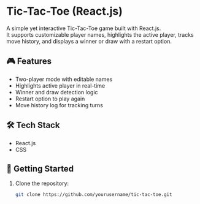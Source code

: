 # Tic-Tac-Toe (React.js)

A simple yet interactive Tic-Tac-Toe game built with React.js.  
It supports customizable player names, highlights the active player, tracks move history, and displays a winner or draw with a restart option.

## 🎮 Features
- Two-player mode with editable names  
- Highlights active player in real-time  
- Winner and draw detection logic  
- Restart option to play again  
- Move history log for tracking turns  

## 🛠️ Tech Stack
- React.js  
- CSS  

## 🚀 Getting Started
1. Clone the repository:
   ```bash
   git clone https://github.com/yourusername/tic-tac-toe.git

